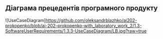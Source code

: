 ## Діаграма прецедентів програмного продукту
![UseCaseDiagram]https://github.com/oleksandrblazhko/ai202-prokopenko/blob/ai-202-prokopenko-with_laboratory_work_2/1.3-SoftwareUserRequirements/1.3.3-UseCaseDiagram/LB.jpg?raw=true
